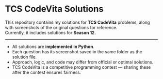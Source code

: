 # TCS CodeVita Solutions

This repository contains my solutions for **TCS CodeVita** problems, along with screenshots of the original questions for reference.  
Currently, it includes solutions for **Season 12**.

---

- All solutions are **implemented in Python**.  
- Each question has its screenshot saved in the same folder as the solution file.  
- Approach, logic, and code may differ from official or optimal solutions.  
- TCS CodeVita is a competitive programming contest — sharing these after the contest ensures fairness.

